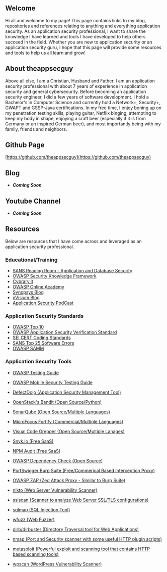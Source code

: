 ## Welcome

Hi all and welcome to my page! This page contains links to my blog, repositories and references relating to anything and everything application security. As an application security professional, I want to share the knowledge I have learned and tools I have developed to help others succeed in the field. Whether you are new to application security or an application security guru, I hope that this page will provide some resources and tools to help us all learn and grow!

## About theappsecguy

Above all else, I am a Christian, Husband and Father. I am an application security professional with about 7 years of experience in application security and general cybersecurity. Before becoming an application security engineer, I did a few years of software development. I hold a Bachelor's in Computer Science and currently hold a Network+, Security+, GWAPT and GSSP-Java certifications. In my free time, I enjoy boning up on my penetration testing skills, playing guitar, Netflix binging, attempting to keep my body in shape, enjoying a craft beer (especially if it is from Germany or an inspired German beer), and most importantly being with my family, friends and neighbors.  

## Github Page

[https://github.com/theappsecguy](https://github.com/theappsecguy)

## Blog

- **_Coming Soon_**

## Youtube Channel

- **_Coming Soon_**

## Resources

Below are resources that I have come across and leveraged as an application security professional.

### Educational/Training

- [SANS Reading Room - Application and Database Security](https://www.sans.org/reading-room/whitepapers/application)
- [OWASP Security Knowledge Framework](https://www.owasp.org/index.php/OWASP_Security_Knowledge_Framework)
- [Cybrary.it](https://cybrary.it)
- [OWASP Online Academy](https://owasp-academy.teachable.com/courses)
- [Synopsys Blog](https://www.synopsys.com/blogs/software-security/)
- [nVisium Blog](https://nvisium.com/resources)
- [Application Security PodCast](https://open.spotify.com/show/5wB4EQzVlxkQhemETVRZvT?si=IXWW8_FaTP6_0a0E5N6V3w)

### Application Security Standards

- [OWASP Top 10](https://www.owasp.org/index.php/Category:OWASP_Top_Ten_Project)
- [OWASP Application Security Verification Standard](https://www.owasp.org/index.php/Category:OWASP_Application_Security_Verification_Standard_Project)
- [SEI CERT Coding Standards](https://wiki.sei.cmu.edu/confluence/display/seccode/SEI+CERT+Coding+Standards)
- [SANS Top 25 Software Errors](https://www.sans.org/top25-software-errors)
- [OWASP SAMM](https://www.owasp.org/index.php/OWASP_SAMM_Project)

### Application Security Tools

- [OWASP Testing Guide](https://www.owasp.org/index.php/OWASP_Testing_Project)
- [OWASP Mobile Security Testing Guide](https://www.owasp.org/index.php/OWASP_Mobile_Security_Testing_Guide)

- [DefectDojo (Application Security Management Tool)](https://www.defectdojo.org/)

- [OpenStack's Bandit (Open Source/Python)](https://github.com/PyCQA/bandit)
- [SonarQube (Open Source/Multiple Languages)](https://www.sonarqube.org/)
- [MicroFocus Fortify (Commercial/Multiple Languages)](https://www.microfocus.com/en-us/solutions/application-security)
- [Visual Code Grepper (Open Source/Multiple Lanages)](https://sourceforge.net/projects/visualcodegrepp/)

- [Snyk.io (Free SaaS)](https://snyk.io/)
- [NPM Audit (Free SaaS)](https://docs.npmjs.com/cli/audit)
- [OWASP Dependency Check (Open Source)](https://www.owasp.org/index.php/OWASP_Dependency_Check)

- [PortSwigger Burp Suite (Free/Commerical Based Interception Proxy)](https://portswigger.net/burp)
- [OWASP ZAP (Zed Attack Proxy - Similar to Burp Suite)](https://www.owasp.org/index.php/OWASP_Zed_Attack_Proxy_Project)
- [nikto (Web Server Vulnerability Scanner)](https://github.com/sullo/nikto)
- [sslscan (Scanner to analyze Web Server SSL/TLS configurations)](https://github.com/rbsec/sslscan/tree/1.11.12-rbsec)
- [sqlmap (SQL Injection Tool)](http://sqlmap.org/)
- [wfuzz (Web Fuzzer)](https://github.com/xmendez/wfuzz)
- [dirb/dirbuster (Directory Traversal tool for Web Applications)](https://sourceforge.net/projects/dirbuster/)
- [nmap (Port and Security scanner with some useful HTTP plugin scripts)](https://nmap.org/)
- [metasploit (Powerful exploit and scanning tool that contains HTTP based scanning tools)](https://www.metasploit.com/)
- [wpscan (WordPress Vulnerability Scanner)](https://wpscan.org/)
